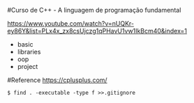 #Curso de C++ - A linguagem de programação fundamental

https://www.youtube.com/watch?v=nUQKr-ey86Y&list=PLx4x_zx8csUjczg1qPHavU1vw1IkBcm40&index=1

- basic
- libraries
- oop
- project

#Reference
https://cplusplus.com/


```shell script
$ find . -executable -type f >>.gitignore
```